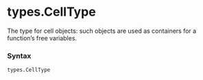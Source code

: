# types.CellType

The type for cell objects: such objects are used as containers for a function’s free variables.

### Syntax

```python
types.CellType
```
